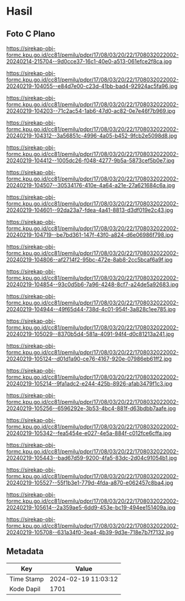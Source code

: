 # Hasil

## Foto C Plano

https://sirekap-obj-formc.kpu.go.id/cc81/pemilu/pdpr/17/08/03/20/22/1708032022002-20240214-215704--9d0cce37-16c1-40e0-a513-061efce2f8ca.jpg

https://sirekap-obj-formc.kpu.go.id/cc81/pemilu/pdpr/17/08/03/20/22/1708032022002-20240219-104055--e84d7e00-c23d-41bb-bad4-92924ac5fa96.jpg

https://sirekap-obj-formc.kpu.go.id/cc81/pemilu/pdpr/17/08/03/20/22/1708032022002-20240219-104203--71c2ac54-1ab6-47d0-ac82-0e7e46f7b969.jpg

https://sirekap-obj-formc.kpu.go.id/cc81/pemilu/pdpr/17/08/03/20/22/1708032022002-20240219-104312--3a56851c-4996-4a05-b452-9fcb2e5098d8.jpg

https://sirekap-obj-formc.kpu.go.id/cc81/pemilu/pdpr/17/08/03/20/22/1708032022002-20240219-104412--1005dc26-f048-4277-9b5a-5873cef5b0e7.jpg

https://sirekap-obj-formc.kpu.go.id/cc81/pemilu/pdpr/17/08/03/20/22/1708032022002-20240219-104507--30534176-410e-4a64-a21e-27a621684c6a.jpg

https://sirekap-obj-formc.kpu.go.id/cc81/pemilu/pdpr/17/08/03/20/22/1708032022002-20240219-104601--92da23a7-fdea-4a41-8813-d3df019e2c43.jpg

https://sirekap-obj-formc.kpu.go.id/cc81/pemilu/pdpr/17/08/03/20/22/1708032022002-20240219-104719--be7bd361-147f-43f0-a824-d6e06986f798.jpg

https://sirekap-obj-formc.kpu.go.id/cc81/pemilu/pdpr/17/08/03/20/22/1708032022002-20240219-104806--af2714f2-95bc-472e-8ab8-2cc5bcaf6a9f.jpg

https://sirekap-obj-formc.kpu.go.id/cc81/pemilu/pdpr/17/08/03/20/22/1708032022002-20240219-104854--93c0d5b6-7a96-4248-8cf7-a24de5a92683.jpg

https://sirekap-obj-formc.kpu.go.id/cc81/pemilu/pdpr/17/08/03/20/22/1708032022002-20240219-104944--49f65d44-738d-4c01-954f-3a828c1ee785.jpg

https://sirekap-obj-formc.kpu.go.id/cc81/pemilu/pdpr/17/08/03/20/22/1708032022002-20240219-105029--8370b5d4-581a-4091-94f4-d0c81213a241.jpg

https://sirekap-obj-formc.kpu.go.id/cc81/pemilu/pdpr/17/08/03/20/22/1708032022002-20240219-105124--d01d1a90-ce76-4167-920e-07986eb61ff2.jpg

https://sirekap-obj-formc.kpu.go.id/cc81/pemilu/pdpr/17/08/03/20/22/1708032022002-20240219-105214--9fa1adc2-e244-425b-8926-afab3479f1c3.jpg

https://sirekap-obj-formc.kpu.go.id/cc81/pemilu/pdpr/17/08/03/20/22/1708032022002-20240219-105256--6596292e-3b53-4bc4-881f-d63bdbb7aafe.jpg

https://sirekap-obj-formc.kpu.go.id/cc81/pemilu/pdpr/17/08/03/20/22/1708032022002-20240219-105342--fea5454e-e027-4e5a-884f-c012fce6cffa.jpg

https://sirekap-obj-formc.kpu.go.id/cc81/pemilu/pdpr/17/08/03/20/22/1708032022002-20240219-105443--bad67d59-9200-4fa5-83dc-2d04c91054b1.jpg

https://sirekap-obj-formc.kpu.go.id/cc81/pemilu/pdpr/17/08/03/20/22/1708032022002-20240219-105527--55f1b3e1-779d-4fda-a870-e062457c8ba4.jpg

https://sirekap-obj-formc.kpu.go.id/cc81/pemilu/pdpr/17/08/03/20/22/1708032022002-20240219-105614--2a359ae5-6dd9-453e-bc19-494ee151409a.jpg

https://sirekap-obj-formc.kpu.go.id/cc81/pemilu/pdpr/17/08/03/20/22/1708032022002-20240219-105708--631a34f0-3ea4-4b39-9d3e-718e7b7f7132.jpg


## Metadata

| Key        | Value               |
| ---------- | ------------------- |
| Time Stamp | 2024-02-19 11:03:12 |
| Kode Dapil | 1701                |



